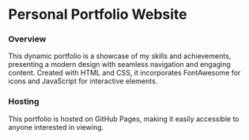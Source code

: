 # Personal Portfolio Website

### Overview
This dynamic portfolio is a showcase of my skills and achievements, presenting a modern design with seamless navigation and engaging content. Created with HTML and CSS, it incorporates FontAwesome for icons and JavaScript for interactive elements.
<br>
### Hosting
This portfolio is hosted on GitHub Pages, making it easily accessible to anyone interested in viewing.

